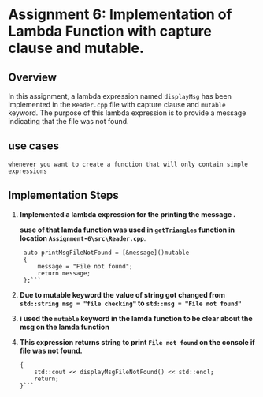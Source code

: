 # Assignment 6: Implementation of Lambda Function with capture clause and mutable.

## Overview

In this assignment, a lambda expression named `displayMsg` has been implemented in the `Reader.cpp` file with capture clause and `mutable` keyword.
The purpose of this lambda expression is to provide a message indicating that the file was not found.

## use cases

    whenever you want to create a function that will only contain simple expressions

## Implementation Steps

1. **Implemented a lambda expression for the printing the message .**
    
    **suse of that lamda function was used in `getTriangles` function in location `Assignment-6\src\Reader.cpp`**.

   ```std::string message="Error Message";
    auto printMsgFileNotFound = [&message]()mutable
    {
        message = "File not found";
        return message;
    };```

2. **Due to mutable keyword the value of string got changed from `std::string msg = "file checking"`  to `std::msg = "File not found"`**

3. **i used the `mutable` keyword in the lamda function to be clear about the msg on the lamda function**

4. **This expression returns string to print `File not found` on the console if file was not found.**

    ```if (!dataFile.is_open())
    {
        std::cout << displayMsgFileNotFound() << std::endl;
        return;
    }```


